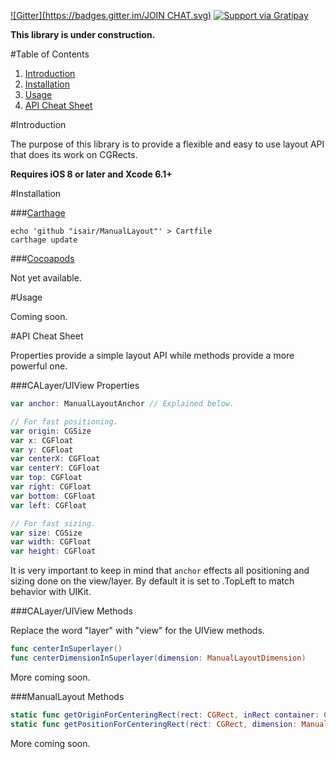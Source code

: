 [![Gitter](https://badges.gitter.im/JOIN CHAT.svg)](https://gitter.im/isair/ManualLayout?utm_source=badge&utm_medium=badge&utm_campaign=pr-badge&utm_content=badge)
[![Support via Gratipay](https://cdn.rawgit.com/gratipay/gratipay-badge/2.3.0/dist/gratipay.png)](https://gratipay.com/bsencan91/)

**This library is under construction.**

#Table of Contents

1. [Introduction](#introduction)
2. [Installation](#installation)
3. [Usage](#usage)
4. [API Cheat Sheet](#api-cheat-sheet)

#Introduction

The purpose of this library is to provide a flexible and easy to use layout API that does its work on CGRects.

__Requires iOS 8 or later and Xcode 6.1+__

#Installation

###[Carthage](https://github.com/Carthage/Carthage#installing-carthage)

```
echo 'github "isair/ManualLayout"' > Cartfile
carthage update
```

###[Cocoapods](https://github.com/CocoaPods/CocoaPods)

Not yet available.

#Usage

Coming soon.

#API Cheat Sheet

Properties provide a simple layout API while methods provide a more powerful one.

###CALayer/UIView Properties

```swift
var anchor: ManualLayoutAnchor // Explained below.

// For fast positioning.
var origin: CGSize
var x: CGFloat 
var y: CGFloat
var centerX: CGFloat
var centerY: CGFloat
var top: CGFloat
var right: CGFloat
var bottom: CGFloat
var left: CGFloat

// For fast sizing.
var size: CGSize
var width: CGFloat
var height: CGFloat
```

It is very important to keep in mind that `anchor` effects all positioning and sizing done on the view/layer. By default it is set to .TopLeft to match behavior with UIKit.

###CALayer/UIView Methods

Replace the word "layer" with "view" for the UIView methods.

```swift
func centerInSuperlayer()
func centerDimensionInSuperlayer(dimension: ManualLayoutDimension)
```

More coming soon.

###ManualLayout Methods

```swift
static func getOriginForCenteringRect(rect: CGRect, inRect container: CGRect) -> CGPoint
static func getPositionForCenteringRect(rect: CGRect, dimension: ManualLayoutDimension, inRect container: CGRect) -> CGFloat
```

More coming soon.
